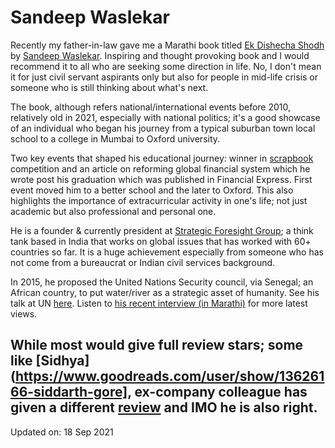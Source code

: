 # Sandeep Waslekar

Recently my father-in-law gave me a Marathi book titled [Ek Dishecha
Shodh](https://www.goodreads.com/book/show/17405081-eka-dishecha-shodh) by
[Sandeep Waslekar](https://en.wikipedia.org/wiki/Sundeep_Waslekar). Inspiring
and thought provoking book and I would recommend it to all who are seeking some
direction in life. No, I don't mean it for just civil servant aspirants only but
also for people in mid-life crisis or someone who is still thinking about what's
next.

The book, although refers national/international events before 2010, relatively
old in 2021, especially with national politics; it's a good showcase of an
individual who began his journey from a typical suburban town local school to
a college in Mumbai to Oxford university.

Two key events that shaped his educational journey: winner in
[scrapbook](https://en.wikipedia.org/wiki/Scrapbooking) competition and
an article on reforming global financial system which he wrote post his
graduation which was published in Financial Express. First event moved him to a
better school and the later to Oxford. This also highlights the importance of
extracurricular activity in one's life; not just academic but also professional
and personal one.

He is a founder & currently president at [Strategic Foresight Group](https://en.wikipedia.org/wiki/Strategic_Foresight_Group);
a think tank based in India that works on global issues that has worked with 60+
countries so far. It is a huge achievement especially from someone who has not come
from a bureaucrat or Indian civil services background.

In 2015, he proposed the United Nations Security council, via Senegal; an African
country, to put water/river as a strategic asset of humanity. See his talk at UN
[here](https://www.youtube.com/watch?v=EXPm0XCVOD0&t=9).
Listen to [his recent interview (in Marathi)](https://www.youtube.com/watch?v=beYjTW9gLA0&t=1004) for
more latest views.

While most would give full review stars; some like
[Sidhya](https://www.goodreads.com/user/show/13626166-siddarth-gore], ex-company
colleague has given a different
[review](https://www.goodreads.com/review/show/685410402) and IMO he is also
right.
---

Updated on: 18 Sep 2021
